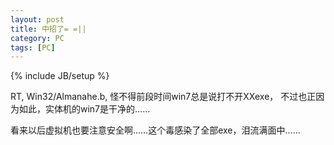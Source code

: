 ```yaml
---
layout: post
title: 中招了= =||
category: PC
tags: [PC]
---
```

{% include JB/setup %}

RT, Win32/Almanahe.b, 怪不得前段时间win7总是说打不开XXexe，
不过也正因为如此，实体机的win7是干净的……

看来以后虚拟机也要注意安全啊……这个毒感染了全部exe，泪流满面中……

